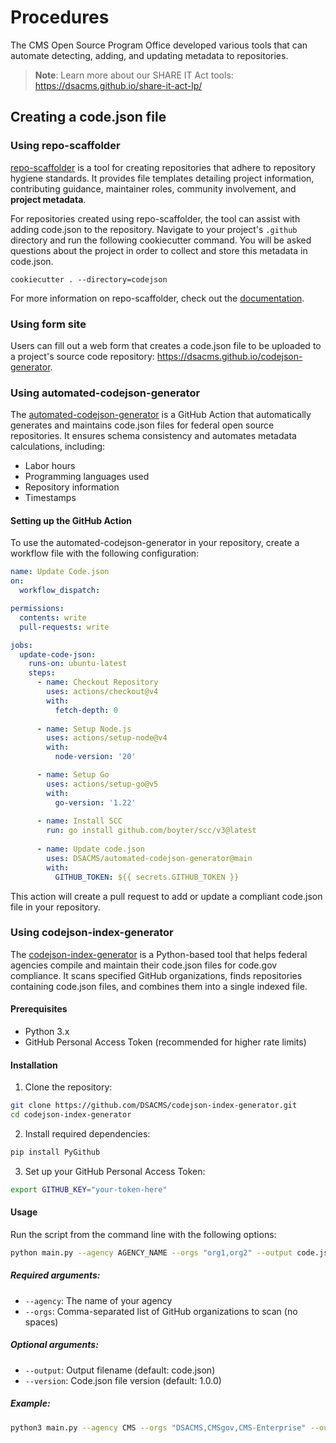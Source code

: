 # Procedures

The CMS Open Source Program Office developed various tools that can automate detecting, adding, and updating metadata to repositories.

> **Note**: Learn more about our SHARE IT Act tools: https://dsacms.github.io/share-it-act-lp/

## Creating a code.json file

### Using repo-scaffolder

[repo-scaffolder](https://github.com/DSACMS/repo-scaffolder) is a tool for creating repositories that adhere to repository hygiene standards. It provides file templates detailing project information, contributing guidance, maintainer roles, community involvement, and **project metadata**.

For repositories created using repo-scaffolder, the tool can assist with adding code.json to the repository. Navigate to your project's `.github` directory and run the following cookiecutter command. You will be asked questions about the project in order to collect and store this metadata in code.json.

```
cookiecutter . --directory=codejson
```

For more information on repo-scaffolder, check out the [documentation](https://github.com/DSACMS/repo-scaffolder?tab=readme-ov-file#metadata-collection-using-codejson).

### Using form site

Users can fill out a web form that creates a code.json file to be uploaded to a project's source code repository: https://dsacms.github.io/codejson-generator.

### Using automated-codejson-generator

The [automated-codejson-generator](https://github.com/DSACMS/automated-codejson-generator) is a GitHub Action that automatically generates and maintains code.json files for federal open source repositories. It ensures schema consistency and automates metadata calculations, including:

- Labor hours
- Programming languages used
- Repository information
- Timestamps

#### Setting up the GitHub Action

To use the automated-codejson-generator in your repository, create a workflow file with the following configuration:

```yaml
name: Update Code.json
on:
  workflow_dispatch:

permissions:
  contents: write
  pull-requests: write

jobs:
  update-code-json:
    runs-on: ubuntu-latest
    steps:
      - name: Checkout Repository
        uses: actions/checkout@v4
        with:
          fetch-depth: 0  
      
      - name: Setup Node.js
        uses: actions/setup-node@v4
        with:
          node-version: '20'

      - name: Setup Go
        uses: actions/setup-go@v5
        with:
          go-version: '1.22'
      
      - name: Install SCC
        run: go install github.com/boyter/scc/v3@latest
      
      - name: Update code.json
        uses: DSACMS/automated-codejson-generator@main
        with:
          GITHUB_TOKEN: ${{ secrets.GITHUB_TOKEN }}
```

This action will create a pull request to add or update a compliant code.json file in your repository.

### Using codejson-index-generator

The [codejson-index-generator](https://github.com/DSACMS/codejson-index-generator) is a Python-based tool that helps federal agencies compile and maintain their code.json files for code.gov compliance. It scans specified GitHub organizations, finds repositories containing code.json files, and combines them into a single indexed file.

#### Prerequisites

- Python 3.x
- GitHub Personal Access Token (recommended for higher rate limits)

#### Installation

1. Clone the repository:
```bash
git clone https://github.com/DSACMS/codejson-index-generator.git
cd codejson-index-generator
```

2. Install required dependencies:
```bash
pip install PyGithub
```

3. Set up your GitHub Personal Access Token:
```bash
export GITHUB_KEY="your-token-here"
```

#### Usage

Run the script from the command line with the following options:

```bash
python main.py --agency AGENCY_NAME --orgs "org1,org2" --output code.json --version VERSION_NUMBER
```

##### Required arguments:
- `--agency`: The name of your agency
- `--orgs`: Comma-separated list of GitHub organizations to scan (no spaces)

##### Optional arguments:
- `--output`: Output filename (default: code.json)
- `--version`: Code.json file version (default: 1.0.0)

##### Example:
```bash
python3 main.py --agency CMS --orgs "DSACMS,CMSgov,CMS-Enterprise" --output code.json --version 1.0.0
```